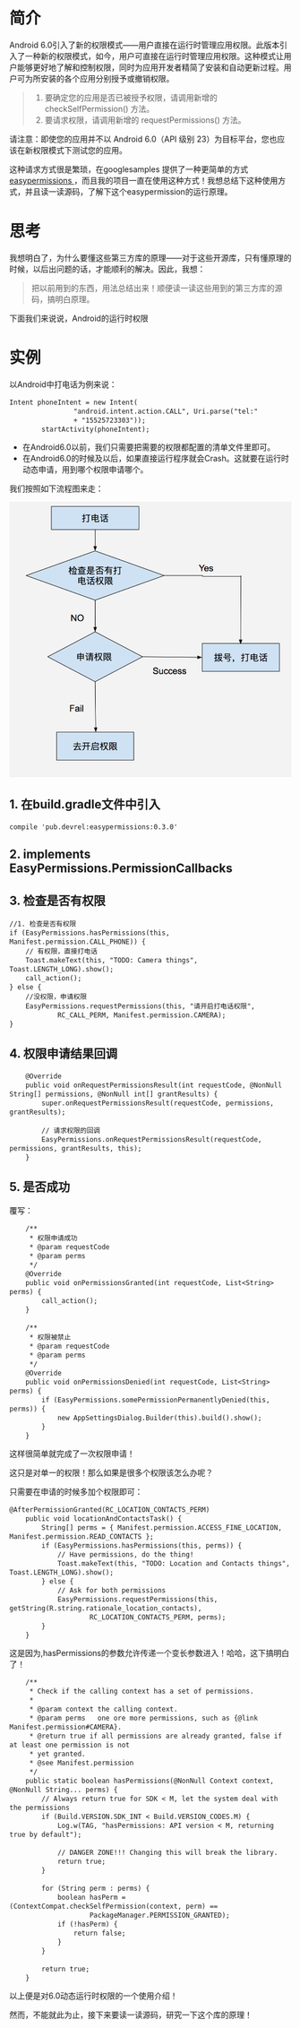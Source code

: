 
# 简介

Android 6.0引入了新的权限模式——用户直接在运行时管理应用权限。此版本引入了一种新的权限模式，如今，用户可直接在运行时管理应用权限。这种模式让用户能够更好地了解和控制权限，同时为应用开发者精简了安装和自动更新过程。用户可为所安装的各个应用分别授予或撤销权限。

> 1. 要确定您的应用是否已被授予权限，请调用新增的 checkSelfPermission() 方法。
> 2. 要请求权限，请调用新增的 requestPermissions() 方法。

请注意：即使您的应用并不以 Android 6.0（API 级别 23）为目标平台，您也应该在新权限模式下测试您的应用。

这种请求方式很是繁琐，在googlesamples 提供了一种更简单的方式[easypermissions
](https://github.com/googlesamples/easypermissions)，而且我的项目一直在使用这种方式！我想总结下这种使用方式，并且读一读源码，了解下这个easypermission的运行原理。


# 思考

我想明白了，为什么要懂这些第三方库的原理——对于这些开源库，只有懂原理的时候，以后出问题的话，才能顺利的解决。因此，我想：

> 把以前用到的东西，用法总结出来！顺便读一读这些用到的第三方库的源码，搞明白原理。

下面我们来说说，Android的运行时权限

# 实例

以Android中打电话为例来说：

```
Intent phoneIntent = new Intent(
                "android.intent.action.CALL", Uri.parse("tel:"
                + "15525723303"));
        startActivity(phoneIntent);
```

* 在Android6.0以前，我们只需要把需要的权限都配置的清单文件里即可。
* 在Android6.0的时候及以后，如果直接运行程序就会Crash。这就要在运行时动态申请，用到哪个权限申请哪个。

我们按照如下流程图来走：

![permission](https://github.com/SOFTPOWER1991/note/blob/master/raw/permisson.png)

## 1. 在build.gradle文件中引入

```
compile 'pub.devrel:easypermissions:0.3.0'
```

## 2. implements EasyPermissions.PermissionCallbacks 

## 3. 检查是否有权限

```
//1. 检查是否有权限
if (EasyPermissions.hasPermissions(this, Manifest.permission.CALL_PHONE)) {
    // 有权限，直接打电话
    Toast.makeText(this, "TODO: Camera things", Toast.LENGTH_LONG).show();
    call_action();
} else {
    //没权限，申请权限
    EasyPermissions.requestPermissions(this, "请开启打电话权限",
            RC_CALL_PERM, Manifest.permission.CAMERA);
}
```

## 4. 权限申请结果回调

```
    @Override
    public void onRequestPermissionsResult(int requestCode, @NonNull String[] permissions, @NonNull int[] grantResults) {
        super.onRequestPermissionsResult(requestCode, permissions, grantResults);

        // 请求权限的回调
        EasyPermissions.onRequestPermissionsResult(requestCode, permissions, grantResults, this);
    }
```

## 5. 是否成功

覆写：

```
    /**
     * 权限申请成功
     * @param requestCode
     * @param perms
     */
    @Override
    public void onPermissionsGranted(int requestCode, List<String> perms) {
        call_action();
    }

    /**
     * 权限被禁止
     * @param requestCode
     * @param perms
     */
    @Override
    public void onPermissionsDenied(int requestCode, List<String> perms) {
        if (EasyPermissions.somePermissionPermanentlyDenied(this, perms)) {
            new AppSettingsDialog.Builder(this).build().show();
        }
    }
```

这样很简单就完成了一次权限申请！

这只是对单一的权限！那么如果是很多个权限该怎么办呢？


只需要在申请的时候多加个权限即可：

```
@AfterPermissionGranted(RC_LOCATION_CONTACTS_PERM)
    public void locationAndContactsTask() {
        String[] perms = { Manifest.permission.ACCESS_FINE_LOCATION, Manifest.permission.READ_CONTACTS };
        if (EasyPermissions.hasPermissions(this, perms)) {
            // Have permissions, do the thing!
            Toast.makeText(this, "TODO: Location and Contacts things", Toast.LENGTH_LONG).show();
        } else {
            // Ask for both permissions
            EasyPermissions.requestPermissions(this, getString(R.string.rationale_location_contacts),
                    RC_LOCATION_CONTACTS_PERM, perms);
        }
    }
```

这是因为,hasPermissions的参数允许传递一个变长参数进入！哈哈，这下搞明白了！

```
    /**
     * Check if the calling context has a set of permissions.
     *
     * @param context the calling context.
     * @param perms   one ore more permissions, such as {@link Manifest.permission#CAMERA}.
     * @return true if all permissions are already granted, false if at least one permission is not
     * yet granted.
     * @see Manifest.permission
     */
    public static boolean hasPermissions(@NonNull Context context, @NonNull String... perms) {
        // Always return true for SDK < M, let the system deal with the permissions
        if (Build.VERSION.SDK_INT < Build.VERSION_CODES.M) {
            Log.w(TAG, "hasPermissions: API version < M, returning true by default");

            // DANGER ZONE!!! Changing this will break the library.
            return true;
        }

        for (String perm : perms) {
            boolean hasPerm = (ContextCompat.checkSelfPermission(context, perm) ==
                    PackageManager.PERMISSION_GRANTED);
            if (!hasPerm) {
                return false;
            }
        }

        return true;
    }
```

以上便是对6.0动态运行时权限的一个使用介绍！

然而，不能就此为止，接下来要读一读源码，研究一下这个库的原理！



